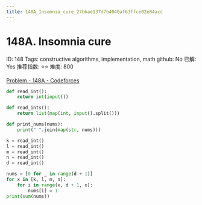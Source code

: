```yaml
---
title: 148A_Insomnia_cure_27bbae137d7b4040af63ffce02e84acc
---
```


# 148A. Insomnia cure

ID: 148
Tags: constructive algorithms, implementation, math
github: No
已解: Yes
推荐指数: ⭐⭐
难度: 800

[Problem - 148A - Codeforces](https://codeforces.com/problemset/problem/148/A)

```python
def read_int():
    return int(input())

def read_ints():
    return list(map(int, input().split()))

def print_nums(nums):
    print(" ".join(map(str, nums)))

k = read_int()
l = read_int()
m = read_int()
n = read_int()
d = read_int()

nums = [0 for _ in range(d + 1)]
for x in [k, l, m, n]:
    for i in range(x, d + 1, x):
        nums[i] = 1
print(sum(nums))
```
